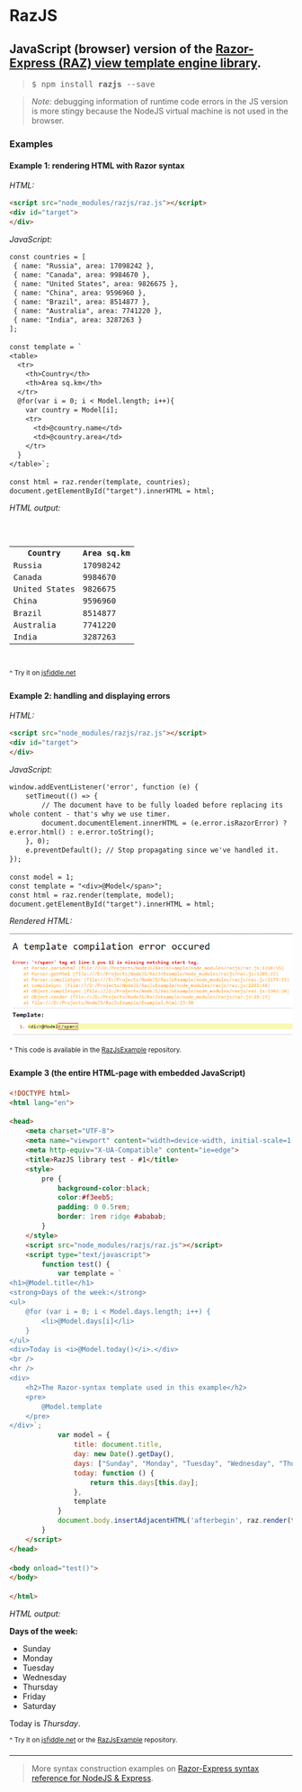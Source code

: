 # RazJS
## JavaScript (browser) version of the [Razor-Express (RAZ) view template engine library](https://www.npmjs.com/package/raz).

> <pre>$ npm install <b>razjs</b> --save</pre>

>*Note:* debugging information of runtime code errors in the JS version is more stingy because the NodeJS virtual machine is not used in the browser. 

### Examples

#### Example 1: rendering HTML with Razor syntax

*HTML:*
```HTML
<script src="node_modules/razjs/raz.js"></script>
<div id="target">
</div>
```

*JavaScript:*
```JS
const countries = [
 { name: "Russia", area: 17098242 },
 { name: "Canada", area: 9984670 },
 { name: "United States", area: 9826675 },
 { name: "China", area: 9596960 },
 { name: "Brazil", area: 8514877 },
 { name: "Australia", area: 7741220 },
 { name: "India", area: 3287263 }
];

const template = `
<table>
  <tr>
    <th>Country</th>
    <th>Area sq.km</th>
  </tr>
  @for(var i = 0; i < Model.length; i++){
    var country = Model[i];
    <tr>
      <td>@country.name</td>
      <td>@country.area</td>
    </tr>
  }
</table>`;

const html = raz.render(template, countries);
document.getElementById("target").innerHTML = html;

```
*HTML output:*
<pre>
<table>
  <tbody><tr>
    <th>Country</th>
    <th>Area sq.km</th>
  </tr>
    <tr>
      <td>Russia</td>
      <td>17098242</td>
    </tr>
    <tr>
      <td>Canada</td>
      <td>9984670</td>
    </tr>
    <tr>
      <td>United States</td>
      <td>9826675</td>
    </tr>
    <tr>
      <td>China</td>
      <td>9596960</td>
    </tr>
    <tr>
      <td>Brazil</td>
      <td>8514877</td>
    </tr>
    <tr>
      <td>Australia</td>
      <td>7741220</td>
    </tr>
    <tr>
      <td>India</td>
      <td>3287263</td>
    </tr>
</tbody></table>
</pre>
<sup>^ Try it on [jsfiddle.net](https://jsfiddle.net/develax/tfr9zhm5/)</sup>

#### Example 2: handling and displaying errors

*HTML:*
```HTML
<script src="node_modules/razjs/raz.js"></script>
<div id="target">
</div>
```

*JavaScript:*
```JS
window.addEventListener('error', function (e) {
    setTimeout(() => {
        // The document have to be fully loaded before replacing its whole content - that's why we use timer.
        document.documentElement.innerHTML = (e.error.isRazorError) ? e.error.html() : e.error.toString();
    }, 0);
    e.preventDefault(); // Stop propagating since we've handled it.
});

const model = 1;
const template = "<div>@Model</span>";
const html = raz.render(template, model);
document.getElementById("target").innerHTML = html;

```
*Rendered HTML:*

![RazJS error example](https://github.com/DevelAx/RazDoc/blob/master/RazJS/catch-error-example.png?raw=true)

<sup>^ This code is available in the [RazJsExample](https://github.com/DevelAx/RazJsExample) repository.</sup>

#### Example 3 (the entire HTML-page with embedded JavaScript)

```HTML
<!DOCTYPE html>
<html lang="en">

<head>
    <meta charset="UTF-8">
    <meta name="viewport" content="width=device-width, initial-scale=1.0">
    <meta http-equiv="X-UA-Compatible" content="ie=edge">
    <title>RazJS library test - #1</title>
    <style>
        pre { 
            background-color:black; 
            color:#f3eeb5; 
            padding: 0 0.5rem; 
            border: 1rem ridge #ababab;
        }
    </style>
    <script src="node_modules/razjs/raz.js"></script>
    <script type="text/javascript">
        function test() {
            var template = `
<h1>@Model.title</h1>
<strong>Days of the week:</strong>
<ul>
    @for (var i = 0; i < Model.days.length; i++) {
        <li>@Model.days[i]</li>
    }
</ul>
<div>Today is <i>@Model.today()</i>.</div>
<br />
<hr />
<div>
    <h2>The Razor-syntax template used in this example</h2>
    <pre>
        @Model.template
    </pre>
</div>`;
            var model = {
                title: document.title,
                day: new Date().getDay(),
                days: ["Sunday", "Monday", "Tuesday", "Wednesday", "Thursday", "Friday", "Saturday"],
                today: function () {
                    return this.days[this.day];
                },
                template
            }
            document.body.insertAdjacentHTML('afterbegin', raz.render(template, model));
        }
    </script>
</head>

<body onload="test()">
</body>

</html>
```
*HTML output:*

**Days of the week:**
 - Sunday
- Monday
- Tuesday
- Wednesday
- Thursday
- Friday
- Saturday

Today is _Thursday_.

<sup>^ Try it on [jsfiddle.net](https://jsfiddle.net/develax/ub5os9hn/4/) or the [RazJsExample](https://github.com/DevelAx/RazJsExample) repository.</sup>

----------------
> More syntax construction examples on [Razor-Express syntax reference for NodeJS & Express](https://github.com/DevelAx/RazorExpress/blob/master/docs/syntax.md).
